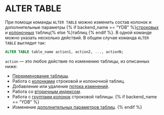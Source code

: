# ALTER TABLE

При помощи команды ```ALTER TABLE``` можно изменить состав колонок и дополнительные параметры {% if backend_name == "YDB" %}[строковых](../../../../concepts/datamodel/table.md#row-tables) и [колоночных](../../../../concepts/datamodel/table.md#colums-tables) таблиц{% else %}таблиц {% endif %}. В одной команде можно указать несколько действий. В общем случае команда ```ALTER TABLE``` выглядит так:

```sql
ALTER TABLE table_name action1, action2, ..., actionN;
```

```action``` — это любое действие по изменению таблицы, из описанных ниже:
* [Переименование таблицы](rename.md).
* Работа с [колонками](columns.md) строковой и колоночной таблиц.
* Добавление или удаление [потока изменений](cdc.md).
* Работа со [вторичным индексом](secondary_index.md).
* Работа с [группами колонок](family.md) строковой таблицы.
{% if backend_name == "YDB" %}
* Изменение [дополнительных параметров таблиц](set.md).
{% endif %}
